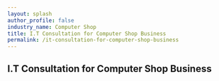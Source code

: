 ```yaml
---
layout: splash 
author_profile: false 
industry_name: Computer Shop
title: I.T Consultation for Computer Shop Business
permalink: /it-consultation-for-computer-shop-business
---
```


## I.T Consultation for Computer Shop Business